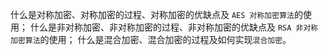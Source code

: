 什么是对称加密、对称加密的过程、对称加密的优缺点及 `AES 对称加密算法`的使用；
什么是非对称加密、非对称加密的过程、非对称加密的优缺点及 `RSA 非对称加密算法`的使用；
什么是混合加密、混合加密的过程及如何实现`混合加密`。

